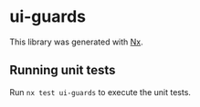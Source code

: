 # ui-guards

This library was generated with [Nx](https://nx.dev).

## Running unit tests

Run `nx test ui-guards` to execute the unit tests.
